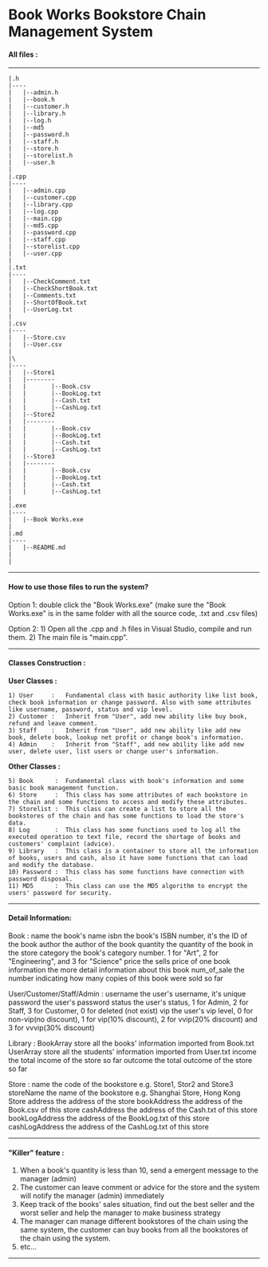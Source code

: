 # Book Works Bookstore Chain Management System

#### All files :
____	
	|.h
	|----
	|	|--admin.h
	|	|--book.h
	|	|--customer.h
	|	|--library.h
	|	|--log.h
	|	|--md5
	|	|--password.h
	|	|--staff.h
	|	|--store.h
	|	|--storelist.h
	|	|--user.h
	|
	|.cpp
	|----
	|	|--admin.cpp
	|	|--customer.cpp
	|	|--library.cpp
	|	|--log.cpp
	|	|--main.cpp
	|	|--md5.cpp
	|	|--password.cpp
	|	|--staff.cpp
	|	|--storelist.cpp
	|	|--user.cpp
	|
	|.txt
	|----
	|	|--CheckComment.txt
	|	|--CheckShortBook.txt
	|	|--Comments.txt
	|	|--ShortOfBook.txt
	|	|--UserLog.txt
	|
	|.csv
	|----
	|	|--Store.csv
	|	|--User.csv
	|
	|\
	|----
	|	|--Store1
	|	|--------
	|	|		|--Book.csv
	|	|		|--BookLog.txt
	|	|		|--Cash.txt
	|	|		|--CashLog.txt
	|	|--Store2
	|	|--------
	|	|		|--Book.csv
	|	|		|--BookLog.txt
	|	|		|--Cash.txt
	|	|		|--CashLog.txt
	|	|--Store3
	|	|--------
	|	|		|--Book.csv
	|	|		|--BookLog.txt
	|	|		|--Cash.txt
	|	|		|--CashLog.txt
	|
	|.exe
	|----
	|	|--Book Works.exe
	|
	|.md
	|----
	|	|--README.md
	|
	|

---

#### How to use those files to run the system?
Option 1:
	double click the "Book Works.exe" (make sure the "Book Works.exe" is in the same folder with all the source code, .txt and .csv files)

Option 2:
	1) Open all the .cpp and .h files in Visual Studio, compile and run them.
	2) The main file is "main.cpp".

---

#### Classes Construction :
 
**User Classes :**

	1) User     :	Fundamental class with basic authority like list book, check book information or change password. Also with some attributes like username, password, status and vip level.
	2) Customer : 	Inherit from "User", add new ability like buy book, refund and leave comment. 
	3) Staff    :   Inherit from "User", add new ability like add new book, delete book, lookup net profit or change book's information.
	4) Admin    :	Inherit from "Staff", add new ability like add new user, delete user, list users or change user's information.

**Other Classes :**

	5) Book      : 	Fundamental class with book's information and some basic book management function.
	6) Store     :  This class has some attributes of each bookstore in the chain and some functions to access and modify these attributes.
	7) Storelist :	This class can create a list to store all the bookstores of the chain and has some functions to load the store's data.
	8) Log       :	This class has some functions used to log all the executed operation to text file, record the shortage of books and customers' complaint (advice).
	9) Library   :	This class is a container to store all the information of books, users and cash, also it have some functions that can load and modify the database.
	10) Password :	This class has some functions have connection with password disposal.
	11) MD5      :	This class can use the MD5 algorithm to encrypt the users' password for security.

-----------------------------------------------------------------------------------------

#### Detail Information:

Book :
	name			the book's name
	isbn			the book's ISBN number, it's the ID of the book
	author			the author of the book
	quantity		the quantity of the book in the store
	category		the book's category number. 1 for "Art", 2 for "Engineering", and 3 for "Science"
	price			the sells price of one book
	information		the more detail information about this book
	num_of_sale		the number indicating how many copies of this book were sold so far

User/Customer/Staff/Admin :
	username		the user's username, it's unique  
	password		the user's password 
	status			the user's status, 1 for Admin, 2 for Staff, 3 for Customer, 0 for deleted (not exist)
	vip				the user's vip level, 0 for non-vip(no discount), 1 for vip(10% discount), 2 for vvip(20% discount) and 3 for vvvip(30% discount)

Library :
	BookArray		store all the books' information imported from Book.txt
	UserArray		store all the students' information imported from User.txt
	income			the total income of the store so far
	outcome			the total outcome of the store so far

Store :
	name			the code of the bookstore e.g. Store1, Stor2 and Store3
	storeName		the name of the bookstore e.g. Shanghai Store, Hong Kong Store
	address			the address of the store
	bookAddress		the address of the Book.csv of this store
	cashAddress		the address of the Cash.txt of this store
	bookLogAddress	the address of the BookLog.txt of this store
	cashLogAddress	the address of the CashLog.txt of this store

-----------------------------------------------------------------------------------------

#### "Killer" feature :

1) When a book's quantity is less than 10, send a emergent message to the manager (admin)
2) The customer can leave comment or advice for the store and the system will notify the manager (admin) immediately
3) Keep track of the books' sales situation, find out the best seller and the worst seller and help the manager to make business strategy
4) The manager can manage different bookstores of the chain using the same system, the customer can buy books from all the bookstores of the chain using the system.
5) etc...

-----------------------------------------------------------------------------------------
